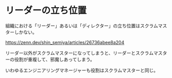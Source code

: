 # リーダーの立ち位置

組織における「リーダー」あるいは「ディレクター」の立ち位置はスクラムマスターしかない。

https://zenn.dev/shin_semiya/articles/26736abee8a204

リーダー以外がスクラムマスターになってしまうと、リーダーとスクラムマスターの役割が重複して、邪魔しあってしまう。

いわゆるエンジニアリングマネージャーも役割はスクラムマスターと同じ。
